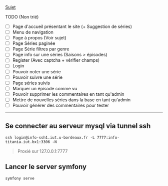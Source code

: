 [Sujet](https://gregwar.com/s3web/project.html#title.1)



TODO (Non trié)

- [ ] Page d'accueil présentant le site (+ Suggestion de séries)
- [ ] Menu de navigation
- [ ] Page à propos (Voir sujet)
- [ ] Page Séries paginée
- [ ] Page Série filtres par genre
- [ ] Page info sur une séries (Saisons > épisodes)
- [ ] Register (Avec captcha + vérifier champs)
- [ ] Login
- [ ] Pouvoir noter une série
- [ ] Pouvoir suivre une série
- [ ] Page séries suivis
- [ ] Marquer un épisode comme vu
- [ ] Pouvoir supprimer les commentaires en tant qu'admin
- [ ] Mettre de nouvelles séries dans la base en tant qu'admin
- [ ] Pouvoir générer des commentaires pour tester

***

## Se connecter au serveur mysql via tunnel ssh

```
ssh login@info-ssh1.iut.u-bordeaux.fr -L 7777:info-titania.iut.bx1:3306 -N
```

> Proxié sur 127.0.0.1:7777

## Lancer le server symfony

```
symfony serve
```
